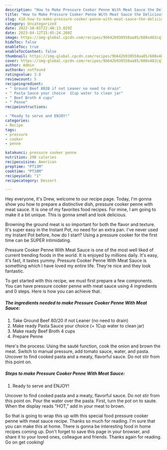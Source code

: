 ```yaml
---
description: "How to Make Pressure Cooker Penne With Meat Sauce the Delicious}"
title: "How to Make Pressure Cooker Penne With Meat Sauce the Delicious}"
slug: 418-how-to-make-pressure-cooker-penne-with-meat-sauce-the-delicious
category: Uncategorized
date: 2022-10-01T22:48:13.029Z
date: 2023-04-12T15:45:24.260Z
image: https://img-global.cpcdn.com/recipes/9b642b930558aa85/680x482cq70/pressure-cooker-penne-with-meat-sauce-recipe-main-photo.jpg
hideToc: false
enableToc: true
enableTocContent: false
thumbnail: https://img-global.cpcdn.com/recipes/9b642b930558aa85/680x482cq70/pressure-cooker-penne-with-meat-sauce-recipe-main-photo.jpg
cover: https://img-global.cpcdn.com/recipes/9b642b930558aa85/680x482cq70/pressure-cooker-penne-with-meat-sauce-recipe-main-photo.jpg
author: Admin
authorAv: notfound
ratingvalue: 3.8
reviewcount: 5
recipeingredient:
- " Ground Beef 8020 if not Leaner no need to drain"
- " Pasta Sauce your choice  1Cup water to clean jar"
- " Beef Broth 4 cups"
- " Penne"
recipeinstructions:

- "Ready to serve and ENJOY!"
categories:
- Recipe
tags:
- pressure
- cooker
- penne

katakunci: pressure cooker penne 
nutrition: 298 calories
recipecuisine: American
preptime: "PT13M"
cooktime: "PT38M"
recipeyield: "1"
recipecategory: Dessert

---
```



Hey everyone, it's Drew, welcome to our recipe page. Today, I'm gonna show you how to prepare a distinctive dish, pressure cooker penne with meat sauce. It is one of my favorites food recipes. For mine, I am going to make it a bit unique. This is gonna smell and look delicious.

Browning the ground meat is so important for both the flavor and texture. It&#39;s super easy in the Instant Pot, no need for an extra pan. I&#39;ve never used my Instant Pot before, how do I start? Using a pressure cooker for the first time can be SUPER intimidating.

Pressure Cooker Penne With Meat Sauce is one of the most well liked of current trending foods in the world. It is enjoyed by millions daily. It's easy, it's fast, it tastes yummy. Pressure Cooker Penne With Meat Sauce is something which I have loved my entire life. They're nice and they look fantastic.


To get started with this recipe, we must first prepare a few components. You can have pressure cooker penne with meat sauce using 4 ingredients and 0 steps. Here is how you can achieve that.

<!--inarticleads1-->

##### The ingredients needed to make Pressure Cooker Penne With Meat Sauce:

1. Take  Ground Beef 80/20 if not Leaner (no need to drain)
1. Make ready  Pasta Sauce your choice (+ 1Cup water to clean jar)
1. Make ready  Beef Broth 4 cups
1. Prepare  Penne


Here&#39;s the process: Using the sauté function, cook the onion and brown the meat. Switch to manual pressure, add tomato sauce, water, and pasta. Uncover to find cooked pasta and a meaty, flavorful sauce. Do not stir from this point on. 

<!--inarticleads2-->

##### Steps to make Pressure Cooker Penne With Meat Sauce:


1. Ready to serve and ENJOY!

Uncover to find cooked pasta and a meaty, flavorful sauce. Do not stir from this point on. Pour the water over the pasta. First, turn the pot on to saute. When the display reads &#34;HOT,&#34; add in your meat to brown. 

So that is going to wrap this up with this special food pressure cooker penne with meat sauce recipe. Thanks so much for reading. I'm sure that you can make this at home. There is gonna be interesting food in home recipes coming up. Don't forget to save this page in your browser, and share it to your loved ones, colleague and friends. Thanks again for reading. Go on get cooking!
